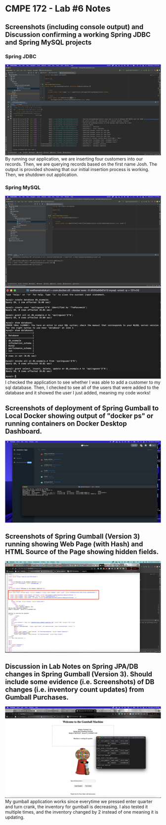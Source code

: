 # CMPE 172 - Lab #6 Notes

## Screenshots (including console output) and Discussion confirming a working Spring JDBC and Spring MySQL projects
### Spring JDBC
![Github Webhook](./images/spring_jdbc.png)
By running our application, we are inserting four customers into our records. Then, we are querying records based on the first name Josh. The output is provided showing that our initial insertion process is working. Then, we shutdown out application. 
### Spring MySQL
![Github Webhook](./images/my_sql_no_security.png)
![Github Webhook](./images/added_security.png)
I checked the application to see whether I was able to add a customer to my sql database. Then, I checked to see all of the users that were added to the database and it showed the user I just added, meaning my code works!
## Screenshots of deployment of Spring Gumball to Local Docker showing output of "docker ps" or running containers on Docker Desktop Dashboard.
![Github Webhook](./images/docker_ps.png)
## Screenshots of Spring Gumball (Version 3) running showing Web Page (with Hash) and HTML Source of the Page showing hidden fields.
![Github Webhook](./images/Hidden_fields.png)
## Discussion in Lab Notes on Spring JPA/DB changes in Spring Gumball (Version 3). Should include some evidence (i.e. Screenshots) of DB changes (i.e. inventory count updates) from Gumball Purchases.
![Github Webhook](./images/database_proof.png)
My gumball application works since everytime we pressed enter quarter and turn crank, the inventory for gumball is decreasing. I also tested it multiple times, and the inventory changed by 2 instead of one meaning it is updating. 

